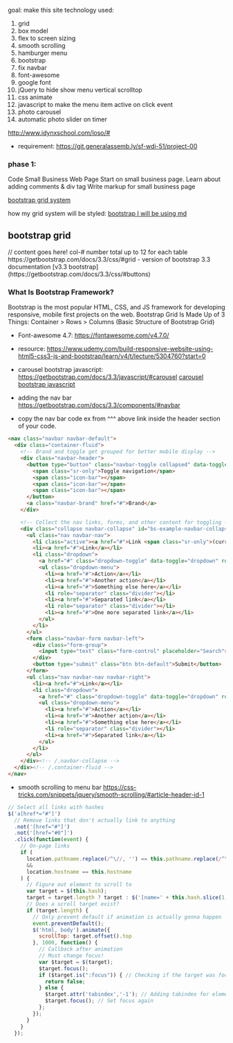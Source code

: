 goal: make this site 
technology used: 
1) grid 
2) box model
3) flex to screen sizing
4) smooth scrolling
5) hamburger menu
6) bootstrap
7) fix navbar
8) font-awesome
9) google font
10) jQuery to hide show menu vertical scrolltop
11) css animate
12) javascript to make the menu item active on click event
13) photo carousel
14) automatic photo slider on timer


http://www.idynxschool.com/loso/#
- requirement: https://git.generalassemb.ly/sf-wdi-51/project-00

### phase 1:
Code Small Business Web Page
Start on small business page.
Learn about adding comments & div tag
 Write markup for small business page

[bootstrap grid system](https://cdn.glitch.com/cb093bfd-142f-45b3-bdb4-52ff49e0a1c2%2FScreen%20Shot%202019-02-07%20at%205.38.48%20PM.png?1549589947578)

how my grid system will be styled:
[bootstrap I will be using md](https://cdn.glitch.com/cb093bfd-142f-45b3-bdb4-52ff49e0a1c2%2FScreen%20Shot%202019-02-07%20at%205.38.48%20PM.png?1549589947578)

## bootstrap grid
<div class="container">
  <div class="row">
    <div class="col-*-*">
      // content goes here!
col-# number total up to 12 for each table
https://getbootstrap.com/docs/3.3/css/#grid
- version of bootstrap 3.3 documentation
[v3.3 bootstrap](https://getbootstrap.com/docs/3.3/css/#buttons)

### What Is Bootstrap Framework?
Bootstrap is the most popular HTML, CSS, and JS framework for developing responsive, mobile first projects on the web.
Bootstrap Grid Is Made Up of 3 Things: Container > Rows > Columns  (Basic Structure of Bootstrap Grid)

- Font-awesome 4.7: https://fontawesome.com/v4.7.0/

- resource: https://www.udemy.com/build-responsive-website-using-html5-css3-js-and-bootstrap/learn/v4/t/lecture/5304760?start=0

- carousel bootstrap javascript: https://getbootstrap.com/docs/3.3/javascript/#carousel
[carousel bootstrap javascript](https://cdn.glitch.com/cb093bfd-142f-45b3-bdb4-52ff49e0a1c2%2FScreen%20Shot%202019-02-08%20at%208.12.17%20PM.png?1549685573991)

- adding the nav bar
https://getbootstrap.com/docs/3.3/components/#navbar

* copy the nav bar code ex from ^^^ above link inside the header section of your code.
```HTML
<nav class="navbar navbar-default">
  <div class="container-fluid">
    <!-- Brand and toggle get grouped for better mobile display -->
    <div class="navbar-header">
      <button type="button" class="navbar-toggle collapsed" data-toggle="collapse" data-target="#bs-example-navbar-collapse-1" aria-expanded="false">
        <span class="sr-only">Toggle navigation</span>
        <span class="icon-bar"></span>
        <span class="icon-bar"></span>
        <span class="icon-bar"></span>
      </button>
      <a class="navbar-brand" href="#">Brand</a>
    </div>

    <!-- Collect the nav links, forms, and other content for toggling -->
    <div class="collapse navbar-collapse" id="bs-example-navbar-collapse-1">
      <ul class="nav navbar-nav">
        <li class="active"><a href="#">Link <span class="sr-only">(current)</span></a></li>
        <li><a href="#">Link</a></li>
        <li class="dropdown">
          <a href="#" class="dropdown-toggle" data-toggle="dropdown" role="button" aria-haspopup="true" aria-expanded="false">Dropdown <span class="caret"></span></a>
          <ul class="dropdown-menu">
            <li><a href="#">Action</a></li>
            <li><a href="#">Another action</a></li>
            <li><a href="#">Something else here</a></li>
            <li role="separator" class="divider"></li>
            <li><a href="#">Separated link</a></li>
            <li role="separator" class="divider"></li>
            <li><a href="#">One more separated link</a></li>
          </ul>
        </li>
      </ul>
      <form class="navbar-form navbar-left">
        <div class="form-group">
          <input type="text" class="form-control" placeholder="Search">
        </div>
        <button type="submit" class="btn btn-default">Submit</button>
      </form>
      <ul class="nav navbar-nav navbar-right">
        <li><a href="#">Link</a></li>
        <li class="dropdown">
          <a href="#" class="dropdown-toggle" data-toggle="dropdown" role="button" aria-haspopup="true" aria-expanded="false">Dropdown <span class="caret"></span></a>
          <ul class="dropdown-menu">
            <li><a href="#">Action</a></li>
            <li><a href="#">Another action</a></li>
            <li><a href="#">Something else here</a></li>
            <li role="separator" class="divider"></li>
            <li><a href="#">Separated link</a></li>
          </ul>
        </li>
      </ul>
    </div><!-- /.navbar-collapse -->
  </div><!-- /.container-fluid -->
</nav>
```

- smooth scrolling to menu bar
https://css-tricks.com/snippets/jquery/smooth-scrolling/#article-header-id-1

```javascript
// Select all links with hashes
$('a[href*="#"]')
  // Remove links that don't actually link to anything
  .not('[href="#"]')
  .not('[href="#0"]')
  .click(function(event) {
    // On-page links
    if (
      location.pathname.replace(/^\//, '') == this.pathname.replace(/^\//, '') 
      && 
      location.hostname == this.hostname
    ) {
      // Figure out element to scroll to
      var target = $(this.hash);
      target = target.length ? target : $('[name=' + this.hash.slice(1) + ']');
      // Does a scroll target exist?
      if (target.length) {
        // Only prevent default if animation is actually gonna happen
        event.preventDefault();
        $('html, body').animate({
          scrollTop: target.offset().top
        }, 1000, function() {
          // Callback after animation
          // Must change focus!
          var $target = $(target);
          $target.focus();
          if ($target.is(":focus")) { // Checking if the target was focused
            return false;
          } else {
            $target.attr('tabindex','-1'); // Adding tabindex for elements not focusable
            $target.focus(); // Set focus again
          };
        });
      }
    }
  });
```